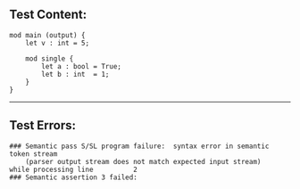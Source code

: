 
Test Content: 
-------------------------
```
mod main (output) {
    let v : int = 5;

    mod single {
        let a : bool = True;
        let b : int  = 1;
    }
}
```
------------------------

Test Errors:
-------------------------
```
### Semantic pass S/SL program failure:  syntax error in semantic token stream
    (parser output stream does not match expected input stream)
while processing line          2
### Semantic assertion 3 failed: 
```
